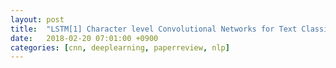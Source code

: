 ```yaml
---
layout: post
title:  "LSTM[1] Character level Convolutional Networks for Text Classification(2015) - Review"
date:   2018-02-20 07:01:00 +0900
categories: [cnn, deeplearning, paperreview, nlp]
---
```

